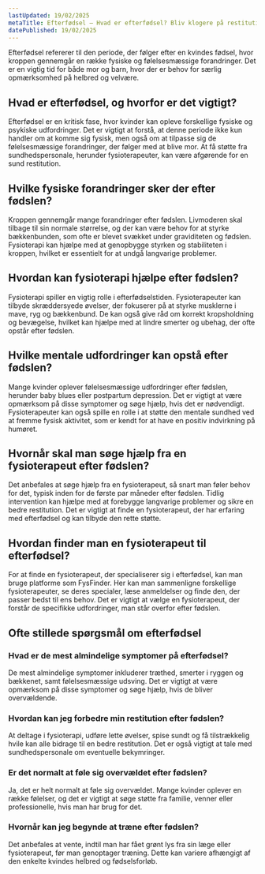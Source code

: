 ```yaml
---
lastUpdated: 19/02/2025
metaTitle: Efterfødsel – Hvad er efterfødsel? Bliv klogere på restitution
datePublished: 19/02/2025
---
```


Efterfødsel refererer til den periode, der følger efter en kvindes fødsel, hvor kroppen gennemgår en række fysiske og følelsesmæssige forandringer. Det er en vigtig tid for både mor og barn, hvor der er behov for særlig opmærksomhed på helbred og velvære.

## Hvad er efterfødsel, og hvorfor er det vigtigt?

Efterfødsel er en kritisk fase, hvor kvinder kan opleve forskellige fysiske og psykiske udfordringer. Det er vigtigt at forstå, at denne periode ikke kun handler om at komme sig fysisk, men også om at tilpasse sig de følelsesmæssige forandringer, der følger med at blive mor. At få støtte fra sundhedspersonale, herunder fysioterapeuter, kan være afgørende for en sund restitution.

## Hvilke fysiske forandringer sker der efter fødslen?

Kroppen gennemgår mange forandringer efter fødslen. Livmoderen skal tilbage til sin normale størrelse, og der kan være behov for at styrke bækkenbunden, som ofte er blevet svækket under graviditeten og fødslen. Fysioterapi kan hjælpe med at genopbygge styrken og stabiliteten i kroppen, hvilket er essentielt for at undgå langvarige problemer.

## Hvordan kan fysioterapi hjælpe efter fødslen?

Fysioterapi spiller en vigtig rolle i efterfødselstiden. Fysioterapeuter kan tilbyde skræddersyede øvelser, der fokuserer på at styrke musklerne i mave, ryg og bækkenbund. De kan også give råd om korrekt kropsholdning og bevægelse, hvilket kan hjælpe med at lindre smerter og ubehag, der ofte opstår efter fødslen.

## Hvilke mentale udfordringer kan opstå efter fødslen?

Mange kvinder oplever følelsesmæssige udfordringer efter fødslen, herunder baby blues eller postpartum depression. Det er vigtigt at være opmærksom på disse symptomer og søge hjælp, hvis det er nødvendigt. Fysioterapeuter kan også spille en rolle i at støtte den mentale sundhed ved at fremme fysisk aktivitet, som er kendt for at have en positiv indvirkning på humøret.

## Hvornår skal man søge hjælp fra en fysioterapeut efter fødslen?

Det anbefales at søge hjælp fra en fysioterapeut, så snart man føler behov for det, typisk inden for de første par måneder efter fødslen. Tidlig intervention kan hjælpe med at forebygge langvarige problemer og sikre en bedre restitution. Det er vigtigt at finde en fysioterapeut, der har erfaring med efterfødsel og kan tilbyde den rette støtte.

## Hvordan finder man en fysioterapeut til efterfødsel?

For at finde en fysioterapeut, der specialiserer sig i efterfødsel, kan man bruge platforme som FysFinder. Her kan man sammenligne forskellige fysioterapeuter, se deres specialer, læse anmeldelser og finde den, der passer bedst til ens behov. Det er vigtigt at vælge en fysioterapeut, der forstår de specifikke udfordringer, man står overfor efter fødslen.

## Ofte stillede spørgsmål om efterfødsel

### Hvad er de mest almindelige symptomer på efterfødsel?

De mest almindelige symptomer inkluderer træthed, smerter i ryggen og bækkenet, samt følelsesmæssige udsving. Det er vigtigt at være opmærksom på disse symptomer og søge hjælp, hvis de bliver overvældende.

### Hvordan kan jeg forbedre min restitution efter fødslen?

At deltage i fysioterapi, udføre lette øvelser, spise sundt og få tilstrækkelig hvile kan alle bidrage til en bedre restitution. Det er også vigtigt at tale med sundhedspersonale om eventuelle bekymringer.

### Er det normalt at føle sig overvældet efter fødslen?

Ja, det er helt normalt at føle sig overvældet. Mange kvinder oplever en række følelser, og det er vigtigt at søge støtte fra familie, venner eller professionelle, hvis man har brug for det.

### Hvornår kan jeg begynde at træne efter fødslen?

Det anbefales at vente, indtil man har fået grønt lys fra sin læge eller fysioterapeut, før man genoptager træning. Dette kan variere afhængigt af den enkelte kvindes helbred og fødselsforløb.
